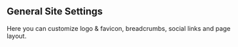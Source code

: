 ## General Site Settings

Here you can customize logo & favicon, breadcrumbs, social links and page layout.

